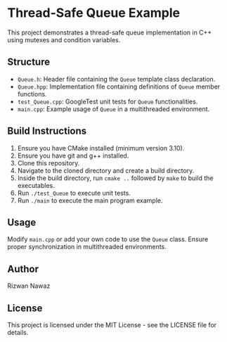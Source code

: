 # Thread-Safe Queue Example

This project demonstrates a thread-safe queue implementation in C++ using mutexes and condition variables.

## Structure

- `Queue.h`: Header file containing the `Queue` template class declaration.
- `Queue.hpp`: Implementation file containing definitions of `Queue` member functions.
- `test_Queue.cpp`: GoogleTest unit tests for `Queue` functionalities.
- `main.cpp`: Example usage of `Queue` in a multithreaded environment.

## Build Instructions

1. Ensure you have CMake installed (minimum version 3.10).
2. Ensure you have git and g++ installed.
3. Clone this repository.
4. Navigate to the cloned directory and create a build directory.
5. Inside the build directory, run `cmake ..` followed by `make` to build the executables.
6. Run `./test_Queue` to execute unit tests.
7. Run `./main` to execute the main program example.

## Usage

Modify `main.cpp` or add your own code to use the `Queue` class. Ensure proper synchronization in multithreaded environments.

## Author

Rizwan Nawaz

## License

This project is licensed under the MIT License - see the LICENSE file for details.

